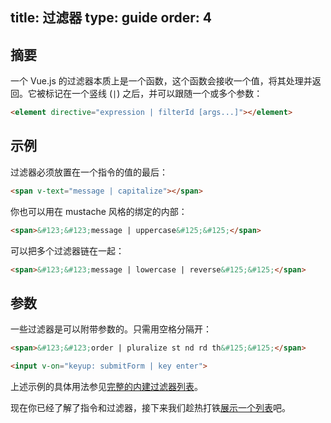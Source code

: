 title: 过滤器
type: guide
order: 4
---

## 摘要

一个 Vue.js 的过滤器本质上是一个函数，这个函数会接收一个值，将其处理并返回。它被标记在一个竖线 (`|`) 之后，并可以跟随一个或多个参数：

``` html
<element directive="expression | filterId [args...]"></element>
```

## 示例

过滤器必须放置在一个指令的值的最后：

``` html
<span v-text="message | capitalize"></span>
```

你也可以用在 mustache 风格的绑定的内部：

``` html
<span>&#123;&#123;message | uppercase&#125;&#125;</span>
```

可以把多个过滤器链在一起：

``` html
<span>&#123;&#123;message | lowercase | reverse&#125;&#125;</span>
```

## 参数

一些过滤器是可以附带参数的。只需用空格分隔开：

``` html
<span>&#123;&#123;order | pluralize st nd rd th&#125;&#125;</span>
```

``` html
<input v-on="keyup: submitForm | key enter">
```

上述示例的具体用法参见[完整的内建过滤器列表](../api/filters.html)。

现在你已经了解了指令和过滤器，接下来我们趁热打铁[展示一个列表](../guide/list.html)吧。